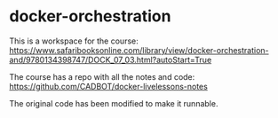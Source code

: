 # docker-orchestration

This is a workspace for the course: https://www.safaribooksonline.com/library/view/docker-orchestration-and/9780134398747/DOCK_07_03.html?autoStart=True

The course has a repo with all the notes and code: https://github.com/CADBOT/docker-livelessons-notes  

The original code has been modified to make it runnable.

